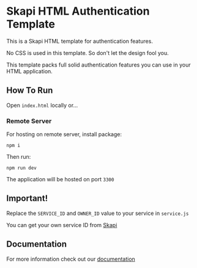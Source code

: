 # Skapi HTML Authentication Template

This is a Skapi HTML template for authentication features.

No CSS is used in this template. So don't let the design fool you.

This template packs full solid authentication features you can use in your HTML application.

## How To Run

Open `index.html` locally or...

### Remote Server

For hosting on remote server, install package:

```
npm i
```

Then run:

```
npm run dev
```

The application will be hosted on port `3300`

## Important!

Replace the `SERVICE_ID` and `OWNER_ID` value to your service in `service.js`

You can get your own service ID from [Skapi](https://www.skapi.com)

## Documentation

For more information check out our [documentation](https://docs.skapi.com)